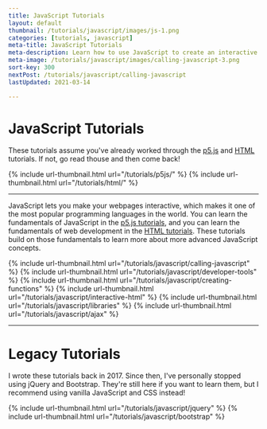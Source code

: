```yaml
---
title: JavaScript Tutorials
layout: default
thumbnail: /tutorials/javascript/images/js-1.png
categories: [tutorials, javascript]
meta-title: JavaScript Tutorials
meta-description: Learn how to use JavaScript to create an interactive webpage.
meta-image: /tutorials/javascript/images/calling-javascript-3.png
sort-key: 300
nextPost: /tutorials/javascript/calling-javascript
lastUpdated: 2021-03-14

---
```


# JavaScript Tutorials

These tutorials assume you've already worked through the [p5.js](/tutorials/p5js) and [HTML](/tutorials/html) tutorials. If not, go read thouse and then come back!

<div class="thumbnail-link-container">
{% include url-thumbnail.html url="/tutorials/p5js/" %}
{% include url-thumbnail.html url="/tutorials/html/" %}
</div>

---

JavaScript lets you make your webpages interactive, which makes it one of the most popular programming languages in the world. You can learn the fundamentals of JavaScript in the [p5.js tutorials](/tutorials/p5js), and you can learn the fundamentals of web development in the [HTML tutorials](/tutorials/html). These tutorials build on those fundamentals to learn more about more advanced JavaScript concepts.

<div class="thumbnail-link-container">
{% include url-thumbnail.html url="/tutorials/javascript/calling-javascript" %}
{% include url-thumbnail.html url="/tutorials/javascript/developer-tools" %}
{% include url-thumbnail.html url="/tutorials/javascript/creating-functions" %}
{% include url-thumbnail.html url="/tutorials/javascript/interactive-html" %}
{% include url-thumbnail.html url="/tutorials/javascript/libraries" %}
{% include url-thumbnail.html url="/tutorials/javascript/ajax" %}
</div>

---

# Legacy Tutorials

I wrote these tutorials back in 2017. Since then, I've personally stopped using jQuery and Bootstrap. They're still here if you want to learn them, but I recommend using vanilla JavaScript and CSS instead!

<div class="thumbnail-link-container">
{% include url-thumbnail.html url="/tutorials/javascript/jquery" %}
{% include url-thumbnail.html url="/tutorials/javascript/bootstrap" %}
</div>